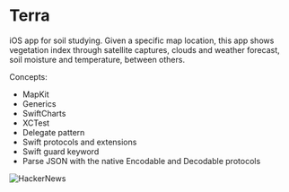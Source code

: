 # Terra
iOS app for soil studying. Given a specific map location, this app shows vegetation index through satellite captures, clouds and weather forecast, soil moisture and temperature, between others. 

Concepts:

* MapKit
* Generics
* SwiftCharts
* XCTest
* Delegate pattern
* Swift protocols and extensions
* Swift guard keyword
* Parse JSON with the native Encodable and Decodable protocols

![HackerNews](https://user-images.githubusercontent.com/99278919/165993628-a9f1cb13-c084-47a4-9c6d-2916f54bb17c.gif)
